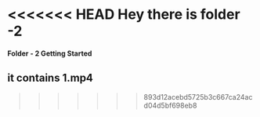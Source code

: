 <<<<<<< HEAD
Hey there is folder -2
=======
#### Folder - 2 Getting Started

## it contains 1.mp4
>>>>>>> 893d12acebd5725b3c667ca24acd04d5bf698eb8
